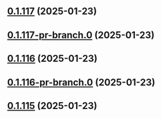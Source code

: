 ## [0.1.117](https://github.com/latha-414/AWS-CICD-web-app/compare/v0.1.117-pr-branch.0...v0.1.117) (2025-01-23)



## [0.1.117-pr-branch.0](https://github.com/latha-414/AWS-CICD-web-app/compare/v0.1.116...v0.1.117-pr-branch.0) (2025-01-23)



## [0.1.116](https://github.com/latha-414/AWS-CICD-web-app/compare/v0.1.116-pr-branch.0...v0.1.116) (2025-01-23)



## [0.1.116-pr-branch.0](https://github.com/latha-414/AWS-CICD-web-app/compare/v0.1.115...v0.1.116-pr-branch.0) (2025-01-23)



## [0.1.115](https://github.com/latha-414/AWS-CICD-web-app/compare/v0.1.115-pr-branch.0...v0.1.115) (2025-01-23)



